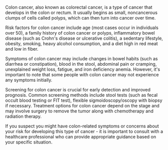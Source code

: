 Colon cancer, also known as colorectal cancer, is a type of cancer that develops in the colon or rectum. It usually begins as small, noncancerous clumps of cells called polyps, which can then turn into cancer over time.

Risk factors for colon cancer include age (most cases occur in individuals over 50), a family history of colon cancer or polyps, inflammatory bowel disease (such as Crohn's disease or ulcerative colitis), a sedentary lifestyle, obesity, smoking, heavy alcohol consumption, and a diet high in red meat and low in fiber.

Symptoms of colon cancer may include changes in bowel habits (such as diarrhea or constipation), blood in the stool, abdominal pain or cramping, unexplained weight loss, fatigue, and iron deficiency anemia. However, it's important to note that some people with colon cancer may not experience any symptoms initially.

Screening for colon cancer is crucial for early detection and improved prognosis. Common screening methods include stool tests (such as fecal occult blood testing or FIT test), flexible sigmoidoscopy/oscopy with biopsy if necessary. Treatment options for colon cancer depend on the stage and may involve surgery to remove the tumor along with chemotherapy and radiation therapy.

If you suspect you might have colon-related symptoms or concerns about your risk for developing this type of cancer - it is important to consult with a healthcare professional who can provide appropriate guidance based on your specific situation.
